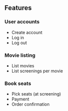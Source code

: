## Features

### User accounts
* Create account
* Log in
* Log out

### Movie listing
* List movies
* List screenings per movie

### Book seats
* Pick seats (at screening)
* Payment
* Order confirmation